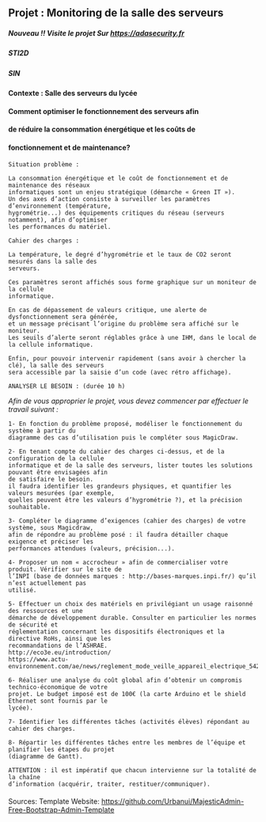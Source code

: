 ## Projet : Monitoring de la salle des serveurs
##### Nouveau !! Visite le projet Sur https://adasecurity.fr

##### STI2D

##### SIN

#### Contexte : Salle des serveurs du lycée

#### Comment optimiser le fonctionnement des serveurs afin

#### de réduire la consommation énergétique et les coûts de

#### fonctionnement et de maintenance?

```
Situation problème :
```
```
La consommation énergétique et le coût de fonctionnement et de maintenance des réseaux
informatiques sont un enjeu stratégique (démarche « Green IT »).
Un des axes d’action consiste à surveiller les paramètres d’environnement (température,
hygrométrie...) des équipements critiques du réseau (serveurs notamment), afin d’optimiser
les performances du matériel.
```
```
Cahier des charges :
```
```
La température, le degré d’hygrométrie et le taux de CO2 seront mesurés dans la salle des
serveurs.
```
```
Ces paramètres seront affichés sous forme graphique sur un moniteur de la cellule
informatique.
```
```
En cas de dépassement de valeurs critique, une alerte de dysfonctionnement sera générée,
et un message précisant l’origine du problème sera affiché sur le moniteur.
Les seuils d’alerte seront réglables grâce à une IHM, dans le local de la cellule informatique.
```
```
Enfin, pour pouvoir intervenir rapidement (sans avoir à chercher la clé), la salle des serveurs
sera accessible par la saisie d’un code (avec rétro affichage).
```

```
ANALYSER LE BESOIN : (durée 10 h)
```
_Afin de vous approprier le projet, vous devez commencer par effectuer le travail suivant :_

```
1- En fonction du problème proposé, modéliser le fonctionnement du système à partir du
diagramme des cas d’utilisation puis le compléter sous MagicDraw.
```
```
2- En tenant compte du cahier des charges ci-dessus, et de la configuration de la cellule
informatique et de la salle des serveurs, lister toutes les solutions pouvant être envisagées afin
de satisfaire le besoin.
il faudra identifier les grandeurs physiques, et quantifier les valeurs mesurées (par exemple,
quelles peuvent être les valeurs d’hygrométrie ?), et la précision souhaitable.
```
```
3- Compléter le diagramme d’exigences (cahier des charges) de votre système, sous Magicdraw,
afin de répondre au problème posé : il faudra détailler chaque exigence et préciser les
performances attendues (valeurs, précision...).
```
```
4- Proposer un nom « accrocheur » afin de commercialiser votre produit. Vérifier sur le site de
l’INPI (base de données marques : http://bases-marques.inpi.fr/) qu’il n’est actuellement pas
utilisé.
```
```
5- Effectuer un choix des matériels en privilégiant un usage raisonné des ressources et une
démarche de développement durable. Consulter en particulier les normes de sécurité et
réglementation concernant les dispositifs électroniques et la directive RoHs, ainsi que les
recommandations de l’ASHRAE.
http://eco3e.eu/introduction/
https://www.actu-
environnement.com/ae/news/reglement_mode_veille_appareil_electrique_5423.php
```
```
6- Réaliser une analyse du coût global afin d’obtenir un compromis technico-économique de votre
projet. Le budget imposé est de 100€ (la carte Arduino et le shield Ethernet sont fournis par le
lycée).
```
```
7- Identifier les différentes tâches (activités élèves) répondant au cahier des charges.
```
```
8- Répartir les différentes tâches entre les membres de l’équipe et planifier les étapes du projet
(diagramme de Gantt).
```
```
ATTENTION : il est impératif que chacun intervienne sur la totalité de la chaîne
d’information (acquérir, traiter, restituer/communiquer).
```
####
Sources: 
Template Website: https://github.com/Urbanui/MajesticAdmin-Free-Bootstrap-Admin-Template